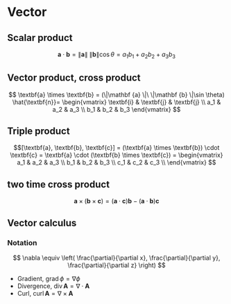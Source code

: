 # Vector

## Scalar product

$$
\textbf{a} \cdot \textbf{b} =
\|\mathbf {a} \|\ \|\mathbf {b} \|\cos \theta =
a_1b_1 + a_2b_2 + a_3b_3
$$

## Vector product, cross product

$$
\textbf{a} \times \textbf{b} =
(\|\mathbf {a} \|\ \|\mathbf {b} \|\sin \theta) \hat{\textbf{n}}=
\begin{vmatrix}
\textbf{i} & \textbf{j} & \textbf{j} \\
a_1        & a_2        & a_3        \\
b_1        & b_2        & b_3
\end{vmatrix}
$$

## Triple product

$$[\textbf{a}, \textbf{b}, \textbf{c}] =
(\textbf{a} \times \textbf{b}) \cdot \textbf{c} =
\textbf{a} \cdot (\textbf{b} \times \textbf{c}) =
\begin{vmatrix}
a_1 & a_2 & a_3 \\
b_1 & b_2 & b_3 \\
c_1 & c_2 & c_3 \\
\end{vmatrix}
$$

## two time cross product

$$
\textbf{a} \times (\textbf{b} \times \textbf{c}) =
(\textbf{a} \cdot \textbf{c})  \textbf{b} -
(\textbf{a} \cdot \textbf{b}) \textbf{c}
$$

## Vector calculus

### Notation

$$
\nabla \equiv
\left(
\frac{\partial}{\partial x},
\frac{\partial}{\partial y},
\frac{\partial}{\partial z}
\right)
$$

- Gradient, $\operatorname{grad} \phi = \nabla \phi$
- Divergence, $\operatorname{div} \textbf{A} = \nabla \cdot \textbf{A}$
- Curl, $\operatorname{curl} \textbf{A} = \nabla \times \textbf{A}$
